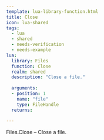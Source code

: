 ```yaml
---
template: lua-library-function.html
title: Close
icon: lua-shared
tags:
  - lua
  - shared
  - needs-verification
  - needs-example
lua:
  library: Files
  function: Close
  realm: shared
  description: "Close a file."
  
  arguments:
  - position: 1
    name: "file"
    type: FileHandle
  returns:
    
---
```


<div class="lua__search__keywords">
Files.Close &#x2013; Close a file.
</div>
